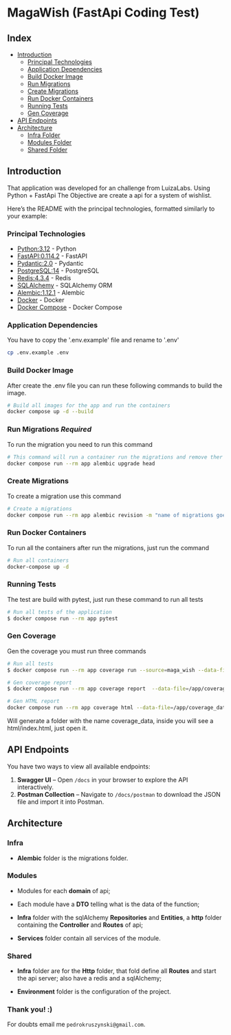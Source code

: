 # MagaWish (FastApi Coding Test)

## Index

- [Introduction](https://github.com/PedroKruszynski/MagaWish#introduction)
  - [Principal Technologies](https://github.com/PedroKruszynski/MagaWish#principal-technologies)
  - [Application Dependencies](https://github.com/PedroKruszynski/MagaWish#application-dependencies)
  - [Build Docker Image](https://github.com/PedroKruszynski/MagaWish#build-docker-image)
  - [Run Migrations](https://github.com/PedroKruszynski/MagaWish#run-migrations-required)
  - [Create Migrations](https://github.com/PedroKruszynski/MagaWish#create-migrations)
  - [Run Docker Containers](https://github.com/PedroKruszynski/MagaWish#run-docker-containers)
  - [Running Tests](https://github.com/PedroKruszynski/MagaWish#running-tests)
  - [Gen Coverage](https://github.com/PedroKruszynski/MagaWish#gen-coverage)
- [API Endpoints](https://github.com/PedroKruszynski/MagaWish#api-endpoints)
- [Architecture](https://github.com/PedroKruszynski/MagaWish#Architecture)
  - [Infra Folder](https://github.com/PedroKruszynski/MagaWish#infra)
  - [Modules Folder](https://github.com/PedroKruszynski/MagaWish#modules)
  - [Shared Folder](https://github.com/PedroKruszynski/MagaWish#shared)

## Introduction

That application was developed for an challenge from LuizaLabs. Using Python + FastApi
The Objective are create a api for a system of wishlist.

Here’s the README with the principal technologies, formatted similarly to your example:

### Principal Technologies

- [Python:3.12](https://www.python.org/downloads/release/python-3120/) - Python
- [FastAPI:0.114.2](https://fastapi.tiangolo.com/) - FastAPI
- [Pydantic:2.0](https://pydantic-docs.helpmanual.io/) - Pydantic
- [PostgreSQL:14](https://www.postgresql.org/) - PostgreSQL
- [Redis:4.3.4](https://redis.io/) - Redis
- [SQLAlchemy](https://www.sqlalchemy.org/) - SQLAlchemy ORM
- [Alembic:1.12.1](https://alembic.sqlalchemy.org/en/latest/) - Alembic
- [Docker](https://www.docker.com/) - Docker
- [Docker Compose](https://docs.docker.com/compose/) - Docker Compose

### Application Dependencies

You have to copy the '.env.example' file and rename to '.env'

``` bash
cp .env.example .env
```

### Build Docker Image

After create the .env file you can run these following commands to build the image.

``` bash
# Build all images for the app and run the containers
docker compose up -d --build
```

### Run Migrations *Required*

To run the migration you need to run this command

``` bash
# This command will run a container run the migrations and remove ther container after finish
docker compose run --rm app alembic upgrade head
```

### Create Migrations

To create a migration use this command

``` bash
# Create a migrations
docker compose run --rm app alembic revision -m "name of migrations goes here"
```

### Run Docker Containers

To run all the containers after run the migrations, just run the command

``` bash
# Run all containers
docker-compose up -d
```

### Running Tests

The test are build with pytest, just run these command to run all tests

``` bash
# Run all tests of the application
$ docker compose run --rm app pytest
```

### Gen Coverage

Gen the coverage you must run three commands

``` bash
# Run all tests
$ docker compose run --rm app coverage run --source=maga_wish --data-file=/app/coverage_data/.coverage -m pytest

# Gen coverage report
$ docker compose run --rm app coverage report  --data-file=/app/coverage_data/.coverage --show-missing

# Gen HTML report
docker compose run --rm app coverage html --data-file=/app/coverage_data/.coverage -d /app/coverage_data/html
```

Will generate a folder with the name coverage_data, inside you will see a html/index.html, just open it.

## API Endpoints

You have two ways to view all available endpoints:

1. **Swagger UI** – Open `/docs` in your browser to explore the API interactively.
2. **Postman Collection** – Navigate to `/docs/postman` to download the JSON file and import it into Postman.

## Architecture

### Infra

- **Alembic** folder is the migrations folder.

### Modules

- Modules for each **domain** of api;

- Each module have a **DTO** telling what is the data of the function;

- **Infra** folder with the sqlAlchemy **Repositories** and **Entities**, a **http** folder containing the **Controller** and **Routes** of api;

- **Services** folder contain all services of the module.

### Shared

- **Infra** folder are for the **Http** folder, that fold define all **Routes** and start the api server; also have a redis and a sqlAlchemy;

- **Environment** folder is the configuration of the project.

### Thank you! :)

For doubts email me `pedrokruszynski@gmail.com`.
